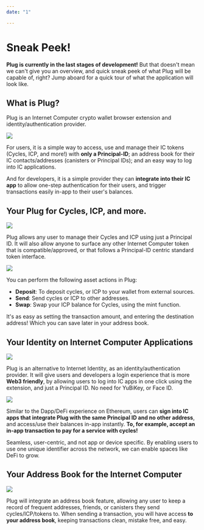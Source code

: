 ```yaml
---
date: "1"

---
```

# Sneak Peek!

**Plug is currently in the last stages of development!** But that doesn't mean we can't give you an overview, and quick sneak peek of what Plug will be capable of, right? Jump aboard for a quick tour of what the application will look like.


## What is Plug?

Plug is an Internet Computer crypto wallet browser extension and identity/authentication provider. 

![](imgs/plug.png)

For users, it is a simple way to access, use and manage their IC tokens (Cycles, ICP, and more!) with **only a Principal-ID**; an address book for their IC contacts/addresses (canisters or Principal IDs); and an easy way to log into IC applications.

And for developers, it is a simple provider they can **integrate into their IC app** to allow one-step authentication for their users, and trigger transactions easily in-app to their user's balances.

## Your Plug for Cycles, ICP, and more.

![](imgs/main.png)

Plug allows any user to manage their Cycles and ICP using just a Principal ID. It will also allow anyone to surface any other Internet Computer token that is compatible/approved, or that follows a Principal-ID centric standard token interface.

![](imgs/send.png)

You can perform the following asset actions in Plug:

- **Deposit**: To deposit cycles, or ICP to your wallet from external sources.
- **Send**: Send cycles or ICP to other addresses.
- **Swap**: Swap your ICP balance for Cycles, using the mint function.

It's as easy as setting the transaction amount, and entering the destination address! Which you can save later in your address book.

## Your Identity on Internet Computer Applications
![](imgs/connect.png)

Plug is an alternative to Internet Identity, as an identity/authentication provider. It will give users and developers a login experience that is more **Web3 friendly**, by allowing users to log into IC apps in one click using the extension, and just a Principal ID. No need for YuBiKey, or Face ID.

![](imgs/pay.png)

Similar to the Dapp/DeFi experience on Ethereum, users can **sign into IC apps that integrate Plug with the same Principal ID and no other address**, and access/use their balances in-app instantly. **To, for example, accept an in-app transaction to pay for a service with cycles!**

Seamless, user-centric, and not app or device specific. By enabling users to use one unique identifier across the network, we can enable spaces like DeFi to grow.

## Your Address Book for the Internet Computer
![](imgs/address.png)

Plug will integrate an address book feature, allowing any user to keep a record of frequent addresses, friends, or canisters they send cycles/ICP/tokens to. When sending a transaction, you will have access **to your address book**, keeping transactions clean, mistake free, and easy.